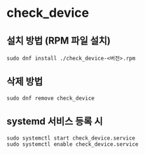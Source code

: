 # check_device

## 설치 방법 (RPM 파일 설치)
```
sudo dnf install ./check_device-<버전>.rpm
```

## 삭제 방법
```
sudo dnf remove check_device
```

## systemd 서비스 등록 시
```
sudo systemctl start check_device.service
sudo systemctl enable check_device.service
```
